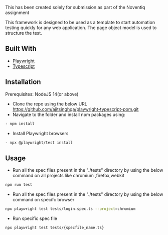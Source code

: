 
This has been created solely for submission as part of the Noventiq assignment


This framework is designed to be used as a template to start automation testing quickly for any web application. The page object model is used to structure the test.

## Built With

- [Playwright](https://playwright.dev)
- [Typescript](https://www.typescriptlang.org/)

## Installation

Prerequisites:
NodeJS 14(or above)

- Clone the repo using the below URL
https://github.com/ajitsinghqa/playwright-typescript-pom.git
- Navigate to the folder and install npm packages using:
```bash
- npm install
```

- Install Playwright browsers
```bash
- npx @playwright/test install
```

## Usage

- Run all the spec files present in the "./tests" directory by using the below command on all projects like chromium ,firefox,webkit
```bash
npm run test
```
- Run all the spec files present in the "./tests" directory by using the below command on specifc browser 
```bash
npx playwright test tests/login.spec.ts --project=chromium
```

- Run specific spec file
```bash
npx playwright test tests/{specfile_name.ts}
```







